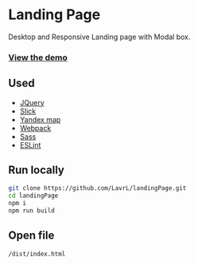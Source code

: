 # Landing Page

Desktop and Responsive Landing page with Modal box.

### [View the demo](https://ll-dev.ru/diplom/)

## Used

- [JQuery](https://jquery.com/)
- [Slick](https://kenwheeler.github.io/slick/)
- [Yandex map](https://yandex.ru/maps/)
- [Webpack](https://webpack.js.org/)
- [Sass](https://sass-lang.com/)
- [ESLint](https://eslint.org/)

## Run locally
```bash
git clone https://github.com/LavrL/landingPage.git
cd landingPage
npm i
npm run build
```

## Open file
```
/dist/index.html
```
